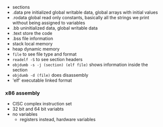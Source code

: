 * sections
* .data pre initialized global writable data, global arrays with initial values
* .rodata global read only constants, basically all the strings we print without being assigned to variables
* .bb uninitialized data, global writable data
* .text store the code
* .bss file information
* stack local memory
* heap dynamic memory
* `file` to see file type and format
* `readelf -S` to see section headers
* `objdumb -s -j (section) (elf file)` shows information inside the section
* `objdumb -d (file)` does disassembly
* 'elf' executable linked format

### x86 assembly
* CISC complex instruction set
* 32 bit and 64 bit variabts
* no variables
  * registers instead, hardware variables